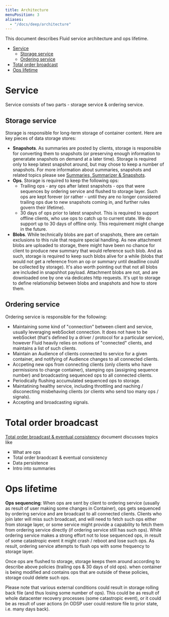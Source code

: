 ```yaml
---
title: Architecture
menuPosition: 3
aliases:
  - "/docs/deep/architecture"
---
```


This document describes Fluid service architecture and ops lifetime.
- [Service](#Service)
   - [Storage service](#Storage-service)
   - [Ordering service](#Ordering-service)
- [Total order broadcast](#Total-order-broadcast)
- [Ops lifetime](#Ops-lifetime)

# Service
Service consists of two parts - storage service & ordering service.

## Storage service

Storage is responsible for long-term storage of container content. Here are key pieces of data storage stores:
- **Snapshots**. As summaries are posted by clients, storage is responsible for converting them to snapshots (or preserving enough information to generatate snapshots on demand at a later time). Storage is required only to keep latest snapshot around, but may chose to keep a number of snapshots. For more information about summaries, snapshots and related topics please see [Summaries, Summarizer & Snapshots](../../docs/content/docs/concepts/summarizer.md).
- **Ops**. Storage is required to keep the following ops:
   - Trailing ops - any ops after latest snapshots - ops that were sequences by ordering service and flushed to storage layer. Such ops are kept forever (or rather - until they are no longer considered trailing ops due to new snapshots coming in, and further rules govern their lifetime).
   - 30 days of ops prior to latest snapshot. This is required to support offline clients, who use ops to catch up to current state. We do support up to 30 days of offline only. This requirement might change in the future.
- **Blobs**. While technically blobs are part of snapshots, there are certain exclusions to this rule that require special handling. As new attachment blobs are uploaded to storage, there might have been no chance for client to produce new summary that would reference such blob. And as such, storage is required to keep such blobs alive for a while (blobs that would not get a reference from an op or summary until deadline could be collected by storage).
It's also worth pointing out that not all blobs are included in snapshhot payload. Attachment blobs are not, and are downloaded one by one via dedicates http requests. It's upt to storage to define relationship between blobs and snapshots and how to store them.

## Ordering service

Ordering service is responsible for the following:
- Maintaining some kind of "connection" between client and service, usually leveraging webSocket connection. It does not have to be webSocket (that's defined by a driver / protocol for a particular service), however Fluid heavily relies on notions of "connected" clients, and maintains a list of such clients.
- Maintain an Audience of clients connected to service for a given container, and notifying of Audience changes to all connected clients.
- Accpeting new ops from connecting clients (only clients who have permissions to change container), stamping ops (assigning sequence number) and broadcasting sequenced ops to all connected clients.
- Periodically flushing accumulated sequenced ops to storage.
- Maintatining healthy service, including throttling and naching / disconecting misbehaving clients (or clients who send too many ops / signals).
- Accepting and broadcasting signals.

# Total order broadcast
[Total order broadcast & eventual consistency](../../docs/content/docs/concepts/tob.md) document discusses topics like
- What are ops
- Total order braodcast & eventual consistency
- Data persistence
- Intro into summaries

# Ops lifetime
**Ops sequencing**: When ops are sent by client to ordering service (usually as result of user making some changes in Container), ops gets sequenced by ordering service and are broadcast to all connected clients. Clients who join later will miss such broadcast, and will need to fetch such ops either from storage layer, or some service might provide a capability to fetch them from ordering service directly (if ordering service still has such ops). While ordering service makes a strong effort not to lose sequenced ops, in result of some catastropic event it might crash / reboot and lose such ops. As result, ordering service attempts to flush ops with some frequency to storage layer.

Once ops are flushed to storage, storage keeps them around according to describe above policies (trailing ops & 30 days of old ops). when container is being modified and contains ops that are outside of these policies, storage could delete such ops.

Please note that various external conditions could result in storage rolling back file (and thus losing some number of ops). This could be as result of whole datacenter recovery processes (some catastropic event), or it could be as result of user actions (in ODSP user could restore file to prior state, i.e. many days back).


